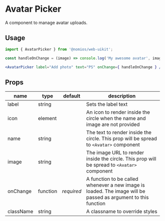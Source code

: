 # Avatar Picker

A component to manage avatar uploads.

## Usage

```jsx
import { AvatarPicker } from '@nomios/web-uikit';

const handleOnChange = (image) => console.log('My awesome avatar', image);

<AvatarPicker label="Add photo" text="PS" onChange={ handleOnChange } />
```

## Props

| name | type | default | description |
| ---- | ---- | ------- | ----------- |
| label | string | | Sets the label text |
| icon | element | | An icon to render inside the circle when the name and image are not provided |
| name | string | | The text to render inside the circle. This prop will be spread to `<Avatar>` component |
| image | string | | The image URL to render inside the circle. This prop will be spread to `<Avatar>` component |
| onChange | function | *required* | A function to be called whenever a new image is loaded. The image will be passed as argument to this function |
| className | string | | A classname to override styles |
